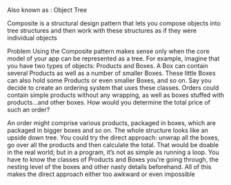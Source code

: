 Also known as : Object Tree

Composite is a structural design pattern that lets you compose objects into tree structures and then work with these structures as if they were individual objects


Problem
Using the Composite pattern makes sense only when the core model of your app can be represented as a tree.
For example, imagine that you have two types of objects: Products and Boxes. A Box can contain several Products as well as a number of smaller Boxes. These little Boxes can also hold some Products or even smaller Boxes, and so on.
Say you decide to create an ordering system that uses these classes. Orders could contain simple products without any wrapping, as well as boxes stuffed with products...and other boxes. How would you determine the total price of such an order?

An order might comprise various products, packaged in boxes, which are packaged in bigger boxes and so on. The whole structure looks like an upside down tree.
You could try the direct approach: unwrap all the boxes, go over all the products and then calculate the total. That would be doable in the real world; but in a program, it’s not as simple as running a loop. You have to know the classes of Products and Boxes you’re going through, the nesting level of the boxes and other nasty details beforehand. All of this makes the direct approach either too awkward or even impossible

